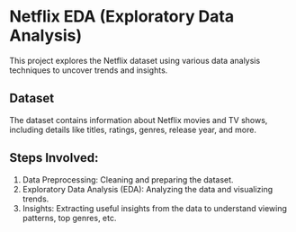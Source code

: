 # Netflix EDA (Exploratory Data Analysis)

This project explores the Netflix dataset using various data analysis techniques to uncover trends and insights.

## Dataset

The dataset contains information about Netflix movies and TV shows, including details like titles, ratings, genres, release year, and more.

## Steps Involved:
1. Data Preprocessing: Cleaning and preparing the dataset.
2. Exploratory Data Analysis (EDA): Analyzing the data and visualizing trends.
3. Insights: Extracting useful insights from the data to understand viewing patterns, top genres, etc.
